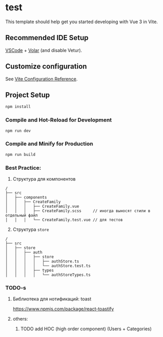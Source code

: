 # test

This template should help get you started developing with Vue 3 in Vite.

## Recommended IDE Setup

[VSCode](https://code.visualstudio.com/) + [Volar](https://marketplace.visualstudio.com/items?itemName=Vue.volar) (and disable Vetur).

## Customize configuration

See [Vite Configuration Reference](https://vitejs.dev/config/).

## Project Setup

```sh
npm install
```

### Compile and Hot-Reload for Development

```sh
npm run dev
```

### Compile and Minify for Production

```sh
npm run build
```

### Best Practice:

1. Cтруктура для компонентов
```
/
├── src
│   ├── components
│   │   ├── CreateFamily
│   │   │   ├── CreateFamily.vue
│   │   │   ├── CreateFamily.scss     // иногда выносят стили в отдельный файл
│   │   │   └── CreateFamily.test.vue // для тестов
```

2. Структура `store`
```
/
├── src
│   ├── store 
│   │   ├── auth
│   │   │   ├── store
│   │   │   │   ├── authStore.ts
│   │   │   │   └── authStore.test.ts
│   │   │   ├── types
│   │   │   │   └── authStoreTypes.ts
```

### TODO-s

1. Библиотека для нотификаций: toast

   https://www.npmjs.com/package/react-toastify

2. others:
   1.  TODO add HOC (high order component) (Users + Categories)
